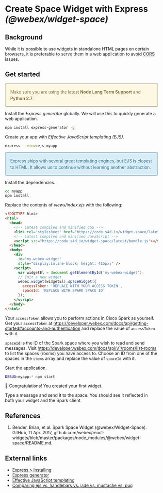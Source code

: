 # Create Space Widget with Express _(@webex/widget-space)_

## Background

While it is possible to use widgets in standalone HTML pages on certain browsers, it is preferable to serve them in a web application to avoid [CORS](https://developer.mozilla.org/en-US/docs/Web/HTTP/CORS) issues. 

## Get started

<p class="callout warning">Make sure you are using the latest <b>Node Long Term Support</b> and <b>Python 2.7</b>.

Install the *Express generator* globally. We will use this to quickly generate a web application.

```bash
npm install express-generator -g
```

Create your app with *Effective JavaScript templating (EJS)*. 

```bash
express --view=ejs myapp
```

<p class="callout info">Express ships with several great templating engines, but EJS is closest to HTML. It allows us to continue without learning another abstraction.</p>

Install the dependencies. 

```bash
cd myapp
npm install
```

Replace the contents of *views/index.ejs* with the following: 

```html
<!DOCTYPE html>
<html>
  <head>
    <!-- Latest compiled and minified CSS -->
    <link rel="stylesheet" href="https://code.s4d.io/widget-space/latest/main.css">
    <!-- Latest compiled and minified JavaScript -->
    <script src="https://code.s4d.io/widget-space/latest/bundle.js"></script>
  </head>
  <body>
    <div 
      id="my-webex-widget" 
      style="display:inline-block; height: 415px;" />
    <script>
      var widgetEl = document.getElementById('my-webex-widget');
      // Init a new widget
      webex.widget(widgetEl).spaceWidget({
        accessToken: 'REPLACE WITH YOUR ACCESS TOKEN',
        spaceId: 'REPLACE WITH SPARK SPACE ID'
      });
    </script>
  </body>
</html>
```

Your `accessToken` allows you to perform actions in Cisco Spark as yourself. Get your `accessToken` at https://developer.webex.com/docs/api/getting-started#accounts-and-authentication and replace the value of `accessToken` with it.

`spaceId` is the ID of the Spark space where you wish to read and send messages. Visit https://developer.webex.com/docs/api/v1/rooms/list-rooms to list the spaces (rooms) you have access to. Choose an ID from one of the spaces in the `items` array and replace the value of `spaceId` with it. 

Start the application. 

```bash
DEBUG=myapp:* npm start
```

:tada: Congratulations! You created your first widget. 

Type a message and send it to the space. You should see it reflected in both your widget and the Spark client. 

## References

1. Bender, Brian, et al. Spark Space Widget (@webex/Widget-Space). GitHub, 11 Apr. 2017, github.com/webex/react-widgets/blob/master/packages/node_modules/@webex/widget-space/README.md.

## External links

- [Express > Installing](https://expressjs.com/en/starter/installing.html)
- [Express generator](https://expressjs.com/en/starter/generator.html)
- [Effective JavaScript templating](http://ejs.co/)
- [Comparing ejs vs. handlebars vs. jade vs. mustache vs. pug](https://npmcompare.com/compare/ejs,handlebars,jade,mustache,pug)

<style>
    .callout {
        border-radius: 4px; 
        border-style: solid;
        border-width: 1px;
        line-height: 21px;
        padding: 16px;
    }

    .info {
        background-color: #d9edf7;
        color: #31708f;
    }

    .warning {
        background-color: #fcf8e3;
        color: #8a6d3b;
    }
</style>
